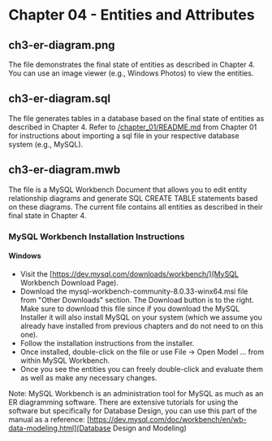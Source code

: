 # Chapter 04 - Entities and Attributes

## ch3-er-diagram.png

The file demonstrates the final state of entities as described in Chapter 4. You can use an image viewer (e.g., Windows Photos) to view the entities.

## ch3-er-diagram.sql

The file generates tables in a database based on the final state of entities as described in Chapter 4. Refer to [/chapter_01/README.md](README.md) from Chapter 01 for instructions about importing a sql file in your respective database system (e.g., MySQL).

## ch3-er-diagram.mwb

The file is a MySQL Workbench Document that allows you to edit entity relationship diagrams and generate SQL CREATE TABLE statements based on these diagrams. The current file contains all entities as described in their final state in Chapter 4.

### MySQL Workbench Installation Instructions

#### Windows

- Visit the [https://dev.mysql.com/downloads/workbench/](MySQL Workbench Download Page).
- Download the mysql-workbench-community-8.0.33-winx64.msi file from "Other Downloads" section. The Download button is to the right. Make sure to download this file since if you download the MySQL Installer it will also install MySQL on your system (which we assume you already have installed from previous chapters and do not need to on this one).
- Follow the installation instructions from the installer.
- Once installed, double-click on the file or use File -> Open Model ... from within MySQL Workbench.
- Once you see the entities you can freely double-click and evaluate them as well as make any necessary changes.

Note: MySQL Workbench is an administration tool for MySQL as much as an ER diagramming software. There are extensive tutorials for using the software but specifically for Database Design, you can use this part of the manual as a reference: [https://dev.mysql.com/doc/workbench/en/wb-data-modeling.html](Database Design and Modeling)
